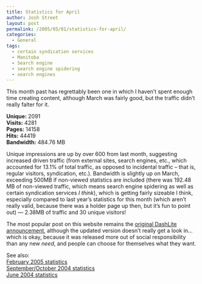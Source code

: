 ```yaml
---
title: Statistics for April
author: Josh Street
layout: post
permalink: /2005/05/01/statistics-for-april/
categories:
  - General
tags:
  - certain syndication services
  - Manitoba
  - Search engine
  - search engine spidering
  - search engines
---
```

This month past has regrettably been one in which I haven&#8217;t spent enough time creating content, although March was fairly good, but the traffic didn&#8217;t really falter for it.

**Unique:** 2091  
**Visits:** 4281  
**Pages:** 14158  
**Hits:** 44419  
**Bandwidth:** 484.76 MB

Unique impressions are up by over 600 from last month, suggesting increased driven traffic (from external sites, search engines, etc., which accounted for 13.1% of total traffic, as opposed to incidental traffic &#8211; that is, regular visitors, syndication, etc.). Bandwidth is slightly up on March, exceeding 500MB if non-viewed statistics are included (there was 192.48 MB of non-viewed traffic, which means search engine spidering as well as certain syndication services *I think*), which is getting fairly sizeable I think, especially compared to last year&#8217;s statistics for this month (which aren&#8217;t really valid, because there was a holder page up then, but it&#8217;s fun to point out) &#8212; 2.38MB of traffic and 30 unique visitors!

The most popular post on this website remains the [original DashLite announcement][1], although the updated version doesn&#8217;t really get a look in&#8230; which is okay, because it was released more out of social responsibility than any new *need*, and people can choose for themselves what they want.

See also:  
[February 2005 statistics][2]  
[September/October 2004 statistics][3]  
[June 2004 statistics][4]

 [1]: /blog/2005/03/19/dashlite-an-alternative-dashboard-for-wordpress-15
 [2]: /blog/2005/03/01/statistics-for-february
 [3]: /blog/2004/11/01/traffic-summary
 [4]: /blog/2004/07/01/statistics-and-a-gimmick